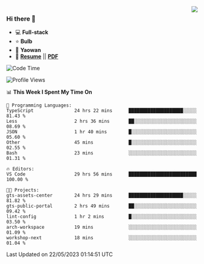 <img align="right" src="https://github-readme-stats.vercel.app/api?username=LolipopJ&show_icons=true&count_private=true&hide_title=true&include_all_commits=true&theme=vue">

### Hi there 👋

- :computer: **Full-stack**
- :star: **Bulb**
- :pill: **Yaowan**
- :milky_way: [**Resume**](https://lolipopj.github.io/resume/) || [**PDF**](https://cdn.jsdelivr.net/gh/lolipopj/resume/export/resume-en.pdf)

<!--START_SECTION:waka-->
![Code Time](http://img.shields.io/badge/Code%20Time-1%2C279%20hrs%2022%20mins-blue)

![Profile Views](http://img.shields.io/badge/Profile%20Views-6-blue)

📊 **This Week I Spent My Time On** 

```text
💬 Programming Languages: 
TypeScript               24 hrs 22 mins      ████████████████████░░░░░   81.43 % 
Less                     2 hrs 36 mins       ██░░░░░░░░░░░░░░░░░░░░░░░   08.69 % 
JSON                     1 hr 40 mins        █░░░░░░░░░░░░░░░░░░░░░░░░   05.60 % 
Other                    45 mins             █░░░░░░░░░░░░░░░░░░░░░░░░   02.55 % 
Bash                     23 mins             ░░░░░░░░░░░░░░░░░░░░░░░░░   01.31 % 

🔥 Editors: 
VS Code                  29 hrs 56 mins      █████████████████████████   100.00 % 

🐱‍💻 Projects: 
gts-assets-center        24 hrs 29 mins      ████████████████████░░░░░   81.82 % 
gts-public-portal        2 hrs 49 mins       ██░░░░░░░░░░░░░░░░░░░░░░░   09.42 % 
lint-config              1 hr 2 mins         █░░░░░░░░░░░░░░░░░░░░░░░░   03.50 % 
arch-workspace           19 mins             ░░░░░░░░░░░░░░░░░░░░░░░░░   01.09 % 
workshop-next            18 mins             ░░░░░░░░░░░░░░░░░░░░░░░░░   01.04 % 
```


 Last Updated on 22/05/2023 01:14:51 UTC
<!--END_SECTION:waka-->
